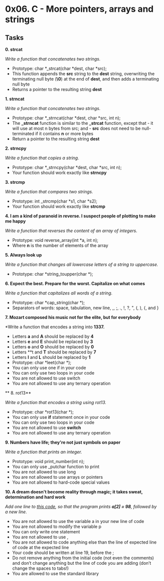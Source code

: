# 0x06. C - More pointers, arrays and strings

## Tasks

**0. strcat**

*Write a function that concatenates two strings.*
- Prototype: char *_strcat(char *dest, char *src);
- This function appends the **src** string to the **dest** string, overwriting the terminating null byte (**\0**) at the end of **dest**, and then adds a terminating null byte
- Returns a pointer to the resulting string **dest**

**1. strncat**

*Write a function that concatenates two strings.*
- Prototype: char *_strncat(char *dest, char *src, int n);
- The **_strncat** function is similar to the **_strcat** function, except that
        - it will use at most n bytes from src; and
        - **src** does not need to be null-terminated if it contains **n** or more bytes
- Return a pointer to the resulting string **dest**

**2. strncpy**

*Write a function that copies a string.*
- Prototype: char *_strncpy(char *dest, char *src, int n);
- Your function should work exactly like **strncpy**

**3. strcmp**

*Write a function that compares two strings.*
- Prototype: int _strcmp(char *s1, char *s2);
- Your function should work exactly like **strcmp**

**4. I am a kind of paranoid in reverse. I suspect people of plotting to make me happy**

*Write a function that reverses the content of an array of integers.*
- Prototype: void reverse_array(int *a, int n);
- Where **n** is the number of elements of the array

**5. Always look up**

*Write a function that changes all lowercase letters of a string to uppercase.*
- Prototype: char *string_toupper(char *);  

**6. Expect the best. Prepare for the worst. Capitalize on what comes**

*Write a function that capitalizes all words of a string.*
- Prototype: char *cap_string(char *);
- Separators of words: space, tabulation, new line, ,, ;, ., !, ?, ", (, ), {, and }
 

**7. Mozart composed his music not for the elite, but for everybody**

*Write a function that encodes a string into **1337.**
- Letters **a** and **A** should be replaced by **4**
- Letters **e** and **E** should be replaced by **3**
- Letters **o** and **O** should be replaced by **0**
- Letters **t and **T** should be replaced by **7**
- Letters **l** and **L** should be replaced by **1**
- Prototype: char *leet(char *);
- You can only use one if in your code
- You can only use two loops in your code
- You are not allowed to use switch
- You are not allowed to use any ternary operation


** 8. rot13**

*Write a function that encodes a string using rot13.*
- Prototype: char *rot13(char *);
- You can only use **if** statement once in your code
- You can only use two loops in your code
- You are not allowed to use **switch**
- You are not allowed to use any ternary operation

**9. Numbers have life; they're not just symbols on paper**

*Write a function that prints an integer.*
- Prototype: void print_number(int n);
- You can only use _putchar function to print
- You are not allowed to use long
- You are not allowed to use arrays or pointers
- You are not allowed to hard-code special values

**10. A dream doesn't become reality through magic; it takes sweat, determination and hard work**

*Add one line to [this code](https://github.com/holbertonschool/make_magic_happen/blob/master/magic.c), so that the program prints **a[2] = 98**, followed by a new line.*
- You are not allowed to use the variable a in your new line of code
- You are not allowed to modify the variable p
- You can only write one statement
- You are not allowed to use ,
- You are not allowed to code anything else than the line of expected line of code at the expected line
- Your code should be written at line 19, before the ;
- Do not remove anything from the initial code (not even the comments)
    and don’t change anything but the line of code you are adding (don’t change the spaces to tabs!)
- You are allowed to use the standard library

